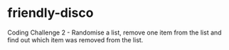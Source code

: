 # friendly-disco
Coding Challenge 2 - Randomise a list, remove one item from the list and find out which item was removed from the list.
